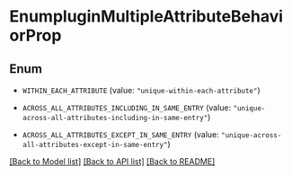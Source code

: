 # EnumpluginMultipleAttributeBehaviorProp

## Enum


* `WITHIN_EACH_ATTRIBUTE` (value: `"unique-within-each-attribute"`)

* `ACROSS_ALL_ATTRIBUTES_INCLUDING_IN_SAME_ENTRY` (value: `"unique-across-all-attributes-including-in-same-entry"`)

* `ACROSS_ALL_ATTRIBUTES_EXCEPT_IN_SAME_ENTRY` (value: `"unique-across-all-attributes-except-in-same-entry"`)


[[Back to Model list]](../README.md#documentation-for-models) [[Back to API list]](../README.md#documentation-for-api-endpoints) [[Back to README]](../README.md)



